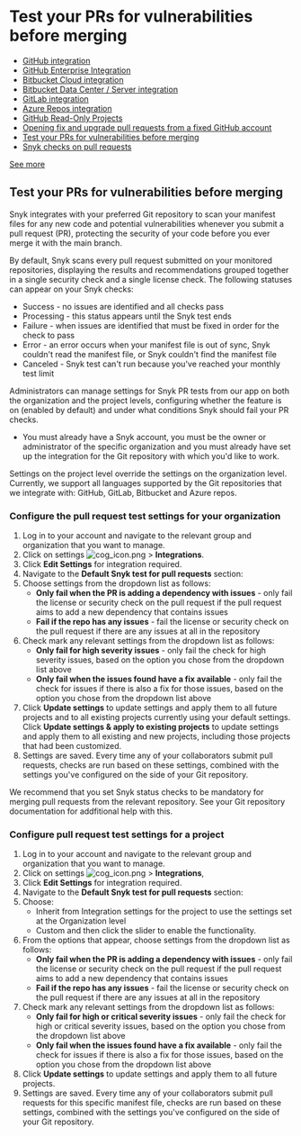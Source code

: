 # Test your PRs for vulnerabilities before merging

* [ GitHub integration](/hc/en-us/articles/360004032117-GitHub-integration)
* [ GitHub Enterprise Integration](/hc/en-us/articles/360015951318-GitHub-Enterprise-Integration)
* [ Bitbucket Cloud integration](/hc/en-us/articles/360004032097-Bitbucket-Cloud-integration)
* [ Bitbucket Data Center / Server integration](/hc/en-us/articles/360004002218-Bitbucket-Data-Center-Server-integration)
* [ GitLab integration](/hc/en-us/articles/360004002238-GitLab-integration)
* [ Azure Repos integration](/hc/en-us/articles/360004002198-Azure-Repos-integration)
* [ GitHub Read-Only Projects](/hc/en-us/articles/360010766557-GitHub-Read-Only-Projects)
* [ Opening fix and upgrade pull requests from a fixed GitHub account](/hc/en-us/articles/360010843797-Opening-fix-and-upgrade-pull-requests-from-a-fixed-GitHub-account-)
* [ Test your PRs for vulnerabilities before merging](/hc/en-us/articles/360006528057-Test-your-PRs-for-vulnerabilities-before-merging)
* [ Snyk checks on pull requests](/hc/en-us/articles/360006581938-Snyk-checks-on-pull-requests)

 [See more](/hc/en-us/sections/360001138098-Git-repository-SCM-integrations)

##  Test your PRs for vulnerabilities before merging

Snyk integrates with your preferred Git repository to scan your manifest files for any new code and potential vulnerabilities whenever you submit a pull request \(PR\), protecting the security of your code before you ever merge it with the main branch.

By default, Snyk scans every pull request submitted on your monitored repositories, displaying the results and recommendations grouped together in a single security check and a single license check. The following statuses can appear on your Snyk checks:

* Success - no issues are identified and all checks pass
* Processing - this status appears until the Snyk test ends
* Failure - when issues are identified that must be fixed in order for the check to pass
* Error - an error occurs when your manifest file is out of sync, Snyk couldn't read the manifest file, or Snyk couldn't find the manifest file
* Canceled - Snyk test can't run because you've reached your monthly test limit

Administrators can manage settings for Snyk PR tests from our app on both the organization and the project levels, configuring whether the feature is on \(enabled by default\) and under what conditions Snyk should fail your PR checks.

* You must already have a Snyk account, you must be the owner or administrator of the specific organization and you must already have set up the integration for the Git repository with which you'd like to work.

Settings on the project level override the settings on the organization level. Currently, we support all languages supported by the Git repositories that we integrate with: GitHub, GitLab, Bitbucket and Azure repos.

### Configure the pull request test settings for your organization

1. Log in to your account and navigate to the relevant group and organization that you want to manage.
2. Click on settings ![cog\_icon.png](https://support.snyk.io/hc/article_attachments/4402908592145/cog_icon.png) &gt; **Integrations**.
3. Click **Edit Settings** for integration required.
4. Navigate to the **Default Snyk test for pull requests** section: 
5. Choose settings from the dropdown list as follows:
   * **Only fail when the PR is adding a dependency with issues** - only fail the license or security check on the pull request if the pull request aims to add a new dependency that contains issues
   * **Fail if the repo has any issues** - fail the license or security check on the pull request if there are any issues at all in the repository
6. Check mark any relevant settings from the dropdown list as follows:
   * **Only fail for high severity issues** - only fail the check for high severity issues, based on the option you chose from the dropdown list above
   * **Only fail when the issues found have a fix available** - only fail the check for issues if there is also a fix for those issues, based on the option you chose from the dropdown list above
7. Click **Update settings** to update settings and apply them to all future projects and to all existing projects currently using your default settings. Click **Update settings & apply to existing projects** to update settings and apply them to all existing and new projects, including those projects that had been customized.
8. Settings are saved. Every time any of your collaborators submit pull requests, checks are run based on these settings, combined with the settings you've configured on the side of your Git repository.

We recommend that you set Snyk status checks to be mandatory for merging pull requests from the relevant repository. See your Git repository documentation for addfitional help with this.

### Configure pull request test settings for a project

1. Log in to your account and navigate to the relevant group and organization that you want to manage.
2. Click on settings ![cog\_icon.png](https://support.snyk.io/hc/article_attachments/4402908592145/cog_icon.png) &gt; **Integrations**, 
3. Click **Edit Settings** for integration required.
4. Navigate to the **Default Snyk test for pull requests** section: 
5. Choose:
   * Inherit from Integration settings for the project to use the settings set at the Organization level
   * Custom and then click the slider to enable the functionality.
6. From the options that appear, choose settings from the dropdown list as follows:
   * **Only fail when the PR is adding a dependency with issues** - only fail the license or security check on the pull request if the pull request aims to add a new dependency that contains issues
   * **Fail if the repo has any issues** - fail the license or security check on the pull request if there are any issues at all in the repository
7. Check mark any relevant settings from the dropdown list as follows:
   * **Only fail for high or critical severity issues** - only fail the check for high or critical severity issues, based on the option you chose from the dropdown list above
   * **Only fail when the issues found have a fix available** - only fail the check for issues if there is also a fix for those issues, based on the option you chose from the dropdown list above
8. Click **Update settings** to update settings and apply them to all future projects.
9. Settings are saved. Every time any of your collaborators submit pull requests for this specific manifest file, checks are run based on these settings, combined with the settings you've configured on the side of your Git repository.

